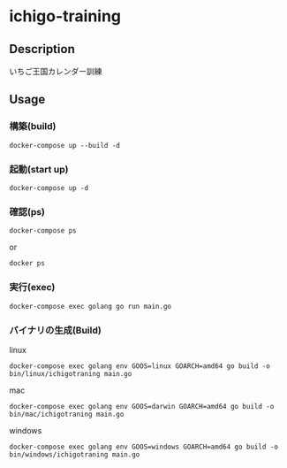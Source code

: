 # ichigo-training

## Description
いちご王国カレンダー訓練

## Usage
### 構築(build)

```
docker-compose up --build -d
```

### 起動(start up)

```
docker-compose up -d
```

### 確認(ps)

```
docker-compose ps
```

or

```
docker ps
```

### 実行(exec)

```
docker-compose exec golang go run main.go
```

### バイナリの生成(Build)

linux
```
docker-compose exec golang env GOOS=linux GOARCH=amd64 go build -o bin/linux/ichigotraning main.go 
```

mac
```
docker-compose exec golang env GOOS=darwin GOARCH=amd64 go build -o bin/mac/ichigotraning main.go
```

windows
```
docker-compose exec golang env GOOS=windows GOARCH=amd64 go build -o bin/windows/ichigotraning main.go
```

